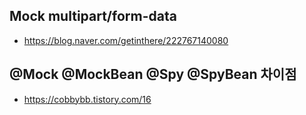 


## Mock multipart/form-data

- https://blog.naver.com/getinthere/222767140080

## @Mock @MockBean @Spy @SpyBean 차이점

- https://cobbybb.tistory.com/16